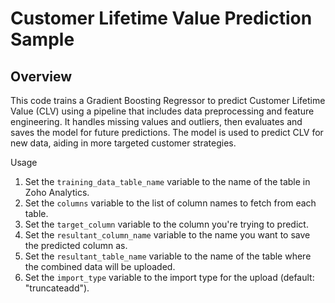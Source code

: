 # Customer Lifetime Value Prediction Sample

## Overview

This code trains a Gradient Boosting Regressor to predict Customer Lifetime Value (CLV) using a pipeline that includes data preprocessing and feature engineering. It handles missing values and outliers, then evaluates and saves the model for future predictions. The model is used to predict CLV for new data, aiding in more targeted customer strategies.

Usage

1. Set the `training_data_table_name` variable to the name of the table in Zoho Analytics.
2. Set the `columns` variable to the list of column names to fetch from each table.
3. Set the `target_column` variable to the column you're trying to predict.
4. Set the `resultant_column_name` variable to the name you want to save the predicted column as. 
5. Set the `resultant_table_name` variable to the name of the table where the combined data will be uploaded.
6. Set the `import_type` variable to the import type for the upload (default: "truncateadd").
